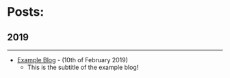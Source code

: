 # Posts:

## 2019

* * *
- [Example Blog](./2019/test_blog.md) - (10th of February 2019)
   - This is the subtitle of the example blog!
